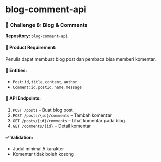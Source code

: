 # blog-comment-api

### 🧩 **Challenge 8: Blog & Comments**

**Repository:** `blog-comment-api`

#### 📌 Product Requirement:

Penulis dapat membuat blog post dan pembaca bisa memberi komentar.

#### 🧠 Entities:

- `Post`: `id`, `title`, `content`, `author`
- `Comment`: `id`, `postId`, `name`, `message`

#### 🔗 API Endpoints:

1. `POST /posts` – Buat blog post
2. `POST /posts/{id}/comments` – Tambah komentar
3. `GET /posts/{id}/comments` – Lihat komentar pada blog
4. `GET /comments/{id}` – Detail komentar

#### ✅ Validation:

- Judul minimal 5 karakter
- Komentar tidak boleh kosong

